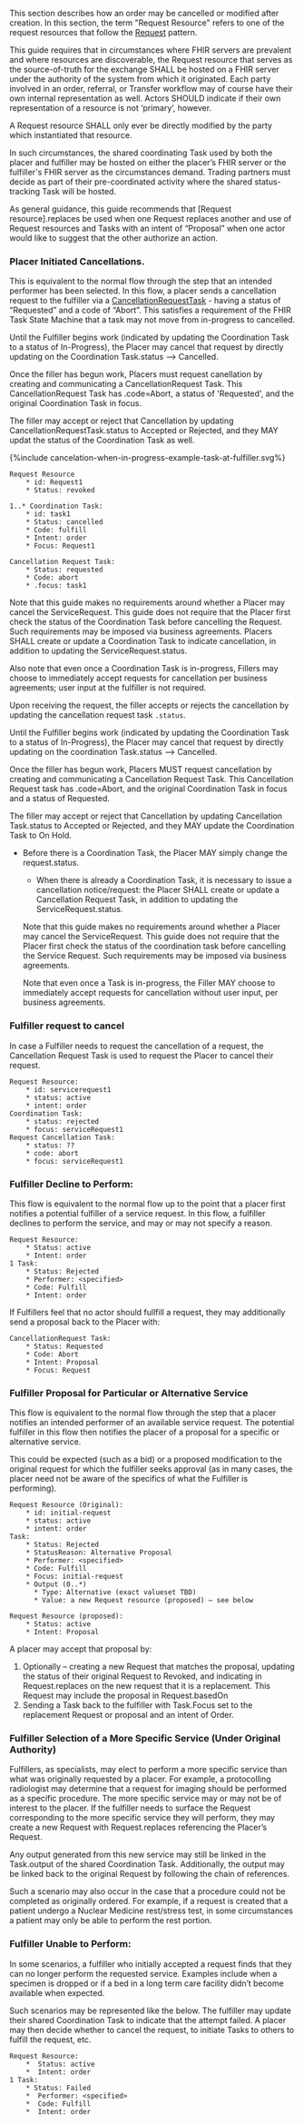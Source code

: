 This section describes how an order may be cancelled or modified after creation. In this section, the term "Request Resource" refers to one of the request resources that follow the [Request](https://www.hl7.org/fhir/workflow.html#request) pattern. 

This guide requires that in circumstances where FHIR servers are prevalent and where resources are discoverable, the Request resource that serves as the source-of-truth for the exchange SHALL be hosted on a FHIR server under the authority of the system from which it originated. Each party involved in an order, referral, or Transfer workflow may of course have their own internal representation as well. Actors SHOULD indicate if their own representation of a resource is not ‘primary’, however. 

A Request resource SHALL only ever be directly modified by the party which instantiated that resource. 

In such circumstances, the shared coordinating Task used by both the placer and fulfiller may be hosted on either the placer’s FHIR server or the fulfiller's FHIR server as the circumstances demand. Trading partners must decide as part of their pre-coordinated activity where the shared status-tracking Task will be hosted.
 
As general guidance, this guide recommends that [Request resource].replaces be used when one Request replaces another and use of Request resources and Tasks  with an intent of “Proposal” when one actor would like to suggest that the other authorize an action.


### Placer Initiated Cancellations.


This is equivalent to the normal flow through the step that an intended performer has been selected. In this flow, a placer sends a cancellation request to the fulfiller via a [CancellationRequestTask](StructureDefinition-cancellation-request-task.html) - having a status of “Requested” and a code of “Abort”. This satisfies a requirement of the FHIR Task State Machine that a task may not move from in-progress to cancelled. 


Until the Fulfiller begins work (indicated by updating the Coordination Task to a status of In-Progress), the Placer may cancel that request by directly updating on the Coordination Task.status --> Cancelled.

Once the filler has begun work, Placers must request canellation by creating and communicating a CancellationRequest Task. This CancellationRequest Task has .code=Abort, a status of 'Requested', and the original Coordination Task in focus.

The filler may accept or reject that Cancellation by updating CancellationRequestTask.status to Accepted or Rejected, and they MAY updat the status of the Coordination Task as well.   

{%include cancelation-when-in-progress-example-task-at-fulfiller.svg%}

```
Request Resource
    * id: Request1
    * Status: revoked

1..* Coordination Task:
    * id: task1
    * Status: cancelled
    * Code: fulfill
    * Intent: order
    * Focus: Request1

Cancellation Request Task:
    * Status: requested
    * Code: abort
    * .focus: task1
```
Note that this guide makes no requirements around whether a Placer may cancel the ServiceRequest. This guide does not require that the Placer first check the status of the Coordination Task before cancelling the Request. Such requirements may be imposed via business agreements. Placers SHALL create or update a Coordination Task to indicate cancellation, in  addition to updating the ServiceRequest.status. 
 
Also note that even once a Coordination Task is in-progress, Fillers may choose to immediately accept requests for cancellation per business agreements; user input at the fulfiller is not required.  


Upon receiving the request, the filler accepts or rejects the cancellation by updating the cancellation request task `.status`.  


Until the Fulfiller begins work (indicated by updating the Coordination Task to a status of In-Progress), the Placer may cancel that request by directly updating on the coordination Task.status --> Cancelled.  
 

Once the filler has begun work, Placers MUST request cancellation by creating and communicating a Cancellation Request Task. This Cancellation Request task has .code=Abort, and the original Coordination Task in focus and a status of Requested.   

The filler may accept or reject that Cancellation by updating Cancellation Task.status to Accepted or Rejected, and they MAY update the Coordination Task to On Hold.  
 
* Before there is a Coordination Task, the Placer MAY simply change the request.status.
  * When there is already a Coordination Task, it is necessary to issue a cancellation notice/request: the Placer SHALL create or update a Cancellation Request Task, in addition to updating the ServiceRequest.status. 

  Note that this guide makes no requirements around whether a Placer may cancel the ServiceRequest. This guide does not require that the Placer first check the status of the coordination task before cancelling the Service Request. Such requirements may be imposed via business agreements. 

  Note that even once a Task is in-progress, the Filler MAY choose to immediately accept requests for cancellation without user input, per business agreements.  




### Fulfiller request to cancel
In case a Fulfiller needs to request the cancellation of a request, the Cancellation Request Task is used to request the Placer to cancel their request.

```
Request Resource:
    * id: servicerequest1 
    * status: active
    * intent: order
Coordination Task:
    * status: rejected
    * focus: serviceRequest1
Request Cancellation Task:
    * status: ??
    * code: abort
    * focus: serviceRequest1

```



### Fulfiller Decline to Perform:

This flow is equivalent to the normal flow up to the point that a placer first notifies a potential fulfiller of a service request. In this flow, a fulfiller declines to perform the service, and may or may not specify a reason. 

```
Request Resource:
    * Status: active
    * Intent: order
1 Task:
    * Status: Rejected
    * Performer: <specified>
    * Code: Fulfill
    * Intent: order
```

If Fulfillers feel that no actor should fullfill a request, they may additionally send a proposal back to the Placer with:

```
CancellationRequest Task:
    * Status: Requested
    * Code: Abort
    * Intent: Proposal
    * Focus: Request
```

### Fulfiller Proposal for Particular or Alternative Service

This flow is equivalent to the normal flow through the step that a placer notifies an intended performer of an available service request. The potential fulfiller in this flow then notifies the placer of a proposal for a specific or alternative service. 

This could be expected (such as a bid) or a proposed modification to the original request for which the fulfiller seeks approval (as in many cases, the placer need not be aware of the specifics of what the Fulfiller is performing).

```
Request Resource (Original):
    * id: initial-request
    * status: active
    * intent: order
Task:
    * Status: Rejected
    * StatusReason: Alternative Proposal
    * Performer: <specified>
    * Code: Fulfill
    * Focus: initial-request
    * Output (0..*)  
      * Type: Alternative (exact valueset TBD)
      * Value: a new Request resource (proposed) – see below

Request Resource (proposed):
    * Status: active
    * Intent: Proposal
```

A placer may accept that proposal by:
1. Optionally – creating a new Request that matches the proposal, updating the status of their original Request to Revoked, and indicating in Request.replaces on the new request that it is a replacement. This Request may include the proposal in Request.basedOn
2. Sending a Task back to the fulfiller with Task.Focus set to the replacement Request or proposal and an intent of Order.

### Fulfiller Selection of a More Specific Service (Under Original Authority)

Fulfillers, as specialists, may elect to perform a more specific service than what was originally requested by a placer. For example, a protocolling radiologist may determine that a request for imaging should be performed as a specific procedure. The more specific service may or may not be of interest to the placer. If the fulfiller needs to surface the Request corresponding to the more specific service they will perform, they may create a new Request with Request.replaces referencing the Placer’s Request. 

Any output generated from this new service may still be linked in the Task.output of the shared Coordination Task. Additionally, the output may be linked back to the original Request by following the chain of references.

Such a scenario may also occur in the case that a procedure could not be completed as originally ordered. For example, if a request is created that a patient undergo a Nuclear Medicine rest/stress test, in some circumstances a patient may only be able to perform the rest portion. 

### Fulfiller Unable to Perform:
In some scenarios, a fulfiller who initially accepted a request finds that they can no longer perform the requested service. Examples include when a specimen is dropped or if a bed in a long term care facility didn’t become available when expected. 

Such scenarios may be represented like the below. The fulfiller may update their shared Coordination Task to indicate that the attempt failed. A placer may then decide whether to cancel the request, to initiate Tasks to others to fulfill the request, etc.
```
Request Resource:
    *  Status: active
    *  Intent: order
1 Task:
    * Status: Failed
    *  Performer: <specified>
    *  Code: Fulfill
    *  Intent: order
```

